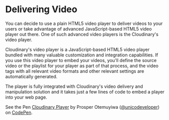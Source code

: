 # Delivering Video

You can decide to use a plain HTML5 video player to deliver videos to your users or take advantage of advanced JavaScript-based HTML5 video player out there. One of such advanced video players is the Cloudinary's video player.

Cloudinary's video player is a JavaScript-based HTML5 video player bundled with many valuable customization and integration capabilities. If you use this video player to embed your videos, you'll define the source video or the playlist for your player as part of that process, and the video tags with all relevant video formats and other relevant settings are automatically generated. 

The player is fully integrated with Cloudinary's video delivery and manipulation solution and it takes just a few lines of code to embed a player into your web page.

<p data-height="513" data-theme-id="0" data-slug-hash="paGoKg" data-default-tab="js,result" data-user="unicodeveloper" data-embed-version="2" data-pen-title="Cloudinary Player" class="codepen">See the Pen <a href="https://codepen.io/unicodeveloper/pen/paGoKg/">Cloudinary Player</a> by Prosper Otemuyiwa (<a href="https://codepen.io/unicodeveloper">@unicodeveloper</a>) on <a href="https://codepen.io">CodePen</a>.</p>
<script async src="https://static.codepen.io/assets/embed/ei.js"></script>


